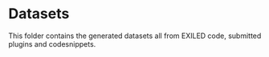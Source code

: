 # Datasets
This folder contains the generated datasets all from EXILED code, submitted plugins and codesnippets.